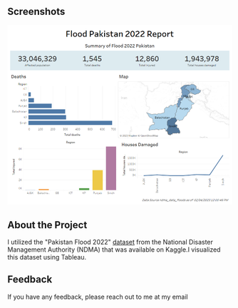 ## Screenshots

![App Screenshot](https://github.com/hammad-ali-shah/Visualisation/blob/main/Tableau/Pakistan%20Flood%202022%20Dashboard/Pakistan%20Flood%202022%20Dashboard.png?raw=true)


## About the Project

I utilized the "Pakistan Flood 2022" [dataset](https://www.kaggle.com/datasets/revolutionarybukhari/floods-in-pakistan-2022-latest-ndma-dataset) from the National Disaster Management Authority (NDMA) that was available on Kaggle.I visualized this dataset using Tableau.


## Feedback

If you have any feedback, please reach out to me at my email
